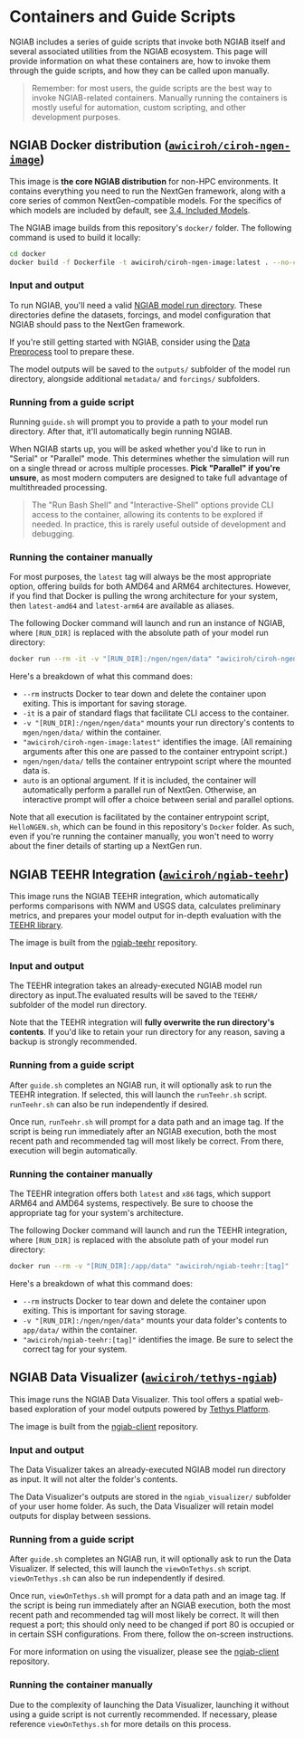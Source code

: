 # Containers and Guide Scripts

NGIAB includes a series of guide scripts that invoke both NGIAB itself and several associated utilities from the NGIAB ecosystem. This page will provide information on what these containers are, how to invoke them through the guide scripts, and how they can be called upon manually.

> Remember: for most users, the guide scripts are the best way to invoke NGIAB-related containers. Manually running the containers is mostly useful for automation, custom scripting, and other development purposes.

## NGIAB Docker distribution ([`awiciroh/ciroh-ngen-image`](https://hub.docker.com/r/awiciroh/ciroh-ngen-image/tags))

This image is **the core NGIAB distribution** for non-HPC environments. It contains everything you need to run the NextGen framework, along with a core series of common NextGen-compatible models. For the specifics of which models are included by default, see [3.4. Included Models](./03_04_MODELS.md).

The NGIAB image builds from this repository's `docker/` folder. The following command is used to build it locally:
```bash
cd docker
docker build -f Dockerfile -t awiciroh/ciroh-ngen-image:latest . --no-cache
```

### Input and output
To run NGIAB, you'll need a valid [NGIAB model run directory](./03_03_RUN_DIRECTORIES.md). These directories define the datasets, forcings, and model configuration that NGIAB should pass to the NextGen framework.

If you're still getting started with NGIAB, consider using the [Data Preprocess](https://docs.ciroh.org/training-NGIAB-101/data-preparation.html) tool to prepare these.

The model outputs will be saved to the `outputs/` subfolder of the model run directory, alongside additional `metadata/` and `forcings/` subfolders.

### Running from a guide script
Running `guide.sh` will prompt you to provide a path to your model run directory. After that, it'll automatically begin running NGIAB.

When NGIAB starts up, you will be asked whether you'd like to run in "Serial" or "Parallel" mode. This determines whether the simulation will run on a single thread or across multiple processes. **Pick "Parallel" if you're unsure**, as most modern computers are designed to take full advantage of multithreaded processing.

> The "Run Bash Shell" and "Interactive-Shell" options provide CLI access to the container, allowing its contents to be explored if needed. In practice, this is rarely useful outside of development and debugging.

### Running the container manually
For most purposes, the `latest` tag will always be the most appropriate option, offering builds for both AMD64 and ARM64 architectures. However, if you find that Docker is pulling the wrong architecture for your system, then `latest-amd64` and `latest-arm64` are available as aliases.

The following Docker command will launch and run an instance of NGIAB, where `[RUN_DIR]` is replaced with the absolute path of your model run directory:
```bash
docker run --rm -it -v "[RUN_DIR]:/ngen/ngen/data" "awiciroh/ciroh-ngen-image:latest" /ngen/ngen/data/ [auto]
```
Here's a breakdown of what this command does:
- `--rm` instructs Docker to tear down and delete the container upon exiting. This is important for saving storage.
- `-it` is a pair of standard flags that facilitate CLI access to the container.
- `-v "[RUN_DIR]:/ngen/ngen/data"` mounts your run directory's contents to `mgen/ngen/data/` within the container.
- `"awiciroh/ciroh-ngen-image:latest"` identifies the image. (All remaining arguments after this one are passed to the container entrypoint script.)
- `ngen/ngen/data/` tells the container entrypoint script where the mounted data is.
- `auto` is an optional argument. If it is included, the container will automatically perform a parallel run of NextGen. Otherwise, an interactive prompt will offer a choice between serial and parallel options.

Note that all execution is facilitated by the container entrypoint script, `HelloNGEN.sh`, which can be found in this repository's `Docker` folder. As such, even if you're running the container manually, you won't need to worry about the finer details of starting up a NextGen run.


## NGIAB TEEHR Integration ([`awiciroh/ngiab-teehr`](https://hub.docker.com/r/awiciroh/ngiab-teehr/tags))

This image runs the NGIAB TEEHR integration, which automatically performs comparisons with NWM and USGS data, calculates preliminary metrics, and prepares your model output for in-depth evaluation with the [TEEHR library](https://rtiinternational.github.io/teehr/).

The image is built from the [ngiab-teehr](https://github.com/CIROH-UA/ngiab-teehr) repository.

### Input and output
The TEEHR integration takes an already-executed NGIAB model run directory as input.The evaluated results will be saved to the `TEEHR/` subfolder of the model run directory.

Note that the TEEHR integration will **fully overwrite the run directory's contents**. If you'd like to retain your run directory for any reason, saving a backup is strongly recommended.

### Running from a guide script
After `guide.sh` completes an NGIAB run, it will optionally ask to run the TEEHR integration. If selected, this will launch the `runTeehr.sh` script. `runTeehr.sh` can also be run independently if desired.

Once run, `runTeehr.sh` will prompt for a data path and an image tag. If the script is being run immediately after an NGIAB execution, both the most recent path and recommended tag will most likely be correct. From there, execution will begin automatically.

### Running the container manually
The TEEHR integration offers both `latest` and `x86` tags, which support ARM64 and AMD64 systems, respectively. Be sure to choose the appropriate tag for your system's architecture.

The following Docker command will launch and run the TEEHR integration, where `[RUN_DIR]` is replaced with the absolute path of your model run directory:
```bash
docker run --rm -v "[RUN_DIR]:/app/data" "awiciroh/ngiab-teehr:[tag]"
```
Here's a breakdown of what this command does:
- `--rm` instructs Docker to tear down and delete the container upon exiting. This is important for saving storage.
- `-v "[RUN_DIR]:/ngen/ngen/data"` mounts your data folder's contents to `app/data/` within the container.
- `"awiciroh/ngiab-teehr:[tag]"` identifies the image. Be sure to select the correct tag for your system.


## NGIAB Data Visualizer ([`awiciroh/tethys-ngiab`](https://hub.docker.com/r/awiciroh/tethys-ngiab/tags))

This image runs the NGIAB Data Visualizer. This tool offers a spatial web-based exploration of your model outputs powered by [Tethys Platform](https://www.tethysplatform.org/).

The image is built from the [ngiab-client](https://github.com/CIROH-UA/ngiab-client) repository.

### Input and output
The Data Visualizer takes an already-executed NGIAB model run directory as input. It will not alter the folder's contents.

The Data Visualizer's outputs are stored in the `ngiab_visualizer/` subfolder of your user home folder. As such, the Data Visualizer will retain model outputs for display between sessions.

### Running from a guide script
After `guide.sh` completes an NGIAB run, it will optionally ask to run the Data Visualizer. If selected, this will launch the `viewOnTethys.sh` script. `viewOnTethys.sh` can also be run independently if desired.

Once run, `viewOnTethys.sh` will prompt for a data path and an image tag. If the script is being run immediately after an NGIAB execution, both the most recent path and recommended tag will most likely be correct. It will then request a port; this should only need to be changed if port 80 is occupied or in certain SSH configurations. From there, follow the on-screen instructions.

For more information on using the visualizer, please see the [ngiab-client](https://github.com/CIROH-UA/ngiab-client) repository.
<!-- TODO: Update link target once visualizer docs are ready -->

### Running the container manually
Due to the complexity of launching the Data Visualizer, launching it without using a guide script is not currently recommended. If necessary, please reference `viewOnTethys.sh` for more details on this process. 